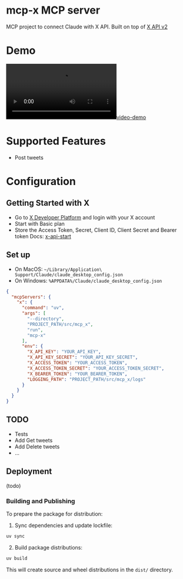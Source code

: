 # mcp-x MCP server

MCP project to connect Claude with X API. Built on top of [X API v2](https://developer.x.com/en/docs/x-api)

# Demo
[![video-demo](https://github.com/Lyonsupernova/mcp-x/blob/main/media/demo.mp4)](https://github.com/user-attachments/assets/4e54a6d9-8c90-4d2a-a24b-f19995a1f1a7)

# Supported Features
- Post tweets

# Configuration

## Getting Started with X
- Go to [X Developer Platform](https://developer.x.com/en) and login with your X account
- Start with Basic plan
- Store the Access Token, Secret, Client ID, Client Secret and Bearer token
Docs: [x-api-start](https://developer.x.com/en/docs/x-api/getting-started/getting-access-to-the-x-api)

## Set up 
- On MacOS: `~/Library/Application\ Support/Claude/claude_desktop_config.json`
- On Windows: `%APPDATA%/Claude/claude_desktop_config.json`


```json
{
  "mcpServers": {
    "x": {
      "command": "uv",
      "args": [
        "--directory",
        "PROJECT_PATH/src/mcp_x",
        "run",
        "mcp-x"
      ],
      "env": {
        "X_API_KEY": "YOUR_API_KEY",
        "X_API_KEY_SECRET": "YOUR_API_KEY_SECRET",
        "X_ACCESS_TOKEN": "YOUR_ACCESS_TOKEN",
        "X_ACCESS_TOKEN_SECRET": "YOUR_ACCESS_TOKEN_SECRET",
        "X_BEARER_TOKEN": "YOUR_BEARER_TOKEN",
        "LOGGING_PATH": "PROJECT_PATH/src/mcp_x/logs"
      }
    }
  }
}
```

## TODO

- Tests
- Add Get tweets
- Add Delete tweets
- ...

## Deployment

(todo)

### Building and Publishing

To prepare the package for distribution:

1. Sync dependencies and update lockfile:
```bash
uv sync
```

2. Build package distributions:
```bash
uv build
```

This will create source and wheel distributions in the `dist/` directory.
